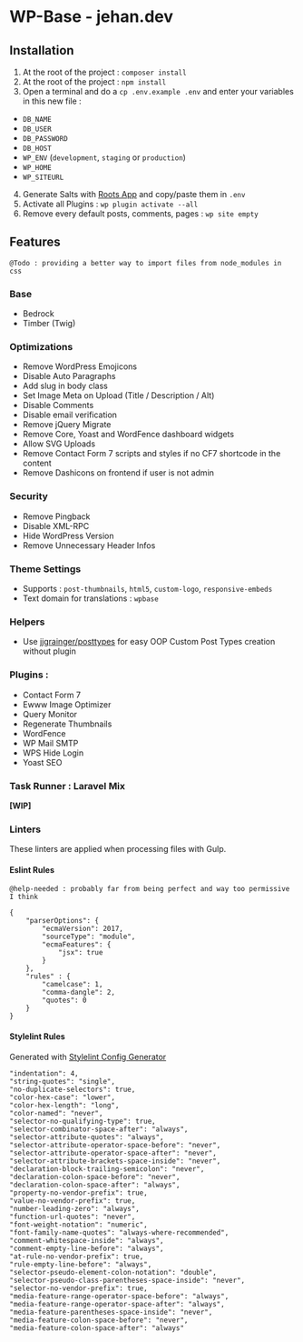 # WP-Base - jehan.dev

## Installation

1. At the root of the project : `composer install`
2. At the root of the project : `npm install`
3. Open a terminal and do a  `cp .env.example .env` and enter your variables in this new file :
  - `DB_NAME`
  - `DB_USER`
  - `DB_PASSWORD`
  - `DB_HOST`
  - `WP_ENV` (`development`, `staging` or `production`)
  - `WP_HOME`
  - `WP_SITEURL`
4. Generate Salts with [Roots App](https://roots.io/salts.html) and copy/paste them in `.env`
5. Activate all Plugins : `wp plugin activate --all`
6. Remove every default posts, comments, pages : `wp site empty`

## Features

`@Todo : providing a better way to import files from node_modules in css`

### Base
- Bedrock
- Timber (Twig)

### Optimizations
- Remove WordPress Emojicons
- Disable Auto Paragraphs
- Add slug in body class
- Set Image Meta on Upload (Title / Description / Alt)
- Disable Comments
- Disable email verification
- Remove jQuery Migrate
- Remove Core, Yoast and WordFence dashboard widgets
- Allow SVG Uploads
- Remove Contact Form 7 scripts and styles if no CF7 shortcode in the content
- Remove Dashicons on frontend if user is not admin

### Security
- Remove Pingback
- Disable XML-RPC
- Hide WordPress Version
- Remove Unnecessary Header Infos

### Theme Settings
- Supports : `post-thumbnails`, `html5`, `custom-logo`, `responsive-embeds`
- Text domain for translations : `wpbase`

### Helpers
- Use [jjgrainger/posttypes](https://posttypes.jjgrainger.co.uk/) for easy OOP Custom Post Types creation without plugin

### Plugins :
- Contact Form 7
- Ewww Image Optimizer
- Query Monitor
- Regenerate Thumbnails
- WordFence
- WP Mail SMTP
- WPS Hide Login
- Yoast SEO

### Task Runner : Laravel Mix

**[WIP]**  

### Linters

These linters are applied when processing files with Gulp.

#### Eslint Rules

`@help-needed : probably far from being perfect and way too permissive I think`

```
{
    "parserOptions": {
        "ecmaVersion": 2017,
        "sourceType": "module",
        "ecmaFeatures": {
            "jsx": true
        }
    },
    "rules" : {
        "camelcase": 1,
        "comma-dangle": 2,
        "quotes": 0
    }
}
```

#### Stylelint Rules

Generated with [Stylelint Config Generator](https://maximgatilin.github.io/stylelint-config/)

```
"indentation": 4,
"string-quotes": "single",
"no-duplicate-selectors": true,
"color-hex-case": "lower",
"color-hex-length": "long",
"color-named": "never",
"selector-no-qualifying-type": true,
"selector-combinator-space-after": "always",
"selector-attribute-quotes": "always",
"selector-attribute-operator-space-before": "never",
"selector-attribute-operator-space-after": "never",
"selector-attribute-brackets-space-inside": "never",
"declaration-block-trailing-semicolon": "never",
"declaration-colon-space-before": "never",
"declaration-colon-space-after": "always",
"property-no-vendor-prefix": true,
"value-no-vendor-prefix": true,
"number-leading-zero": "always",
"function-url-quotes": "never",
"font-weight-notation": "numeric",
"font-family-name-quotes": "always-where-recommended",
"comment-whitespace-inside": "always",
"comment-empty-line-before": "always",
"at-rule-no-vendor-prefix": true,
"rule-empty-line-before": "always",
"selector-pseudo-element-colon-notation": "double",
"selector-pseudo-class-parentheses-space-inside": "never",
"selector-no-vendor-prefix": true,
"media-feature-range-operator-space-before": "always",
"media-feature-range-operator-space-after": "always",
"media-feature-parentheses-space-inside": "never",
"media-feature-colon-space-before": "never",
"media-feature-colon-space-after": "always"
```
